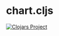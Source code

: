 # chart.cljs
[![Clojars Project](https://img.shields.io/clojars/v/baskeboler/chart-cljs.svg)](https://clojars.org/baskeboler/chart-cljs)
